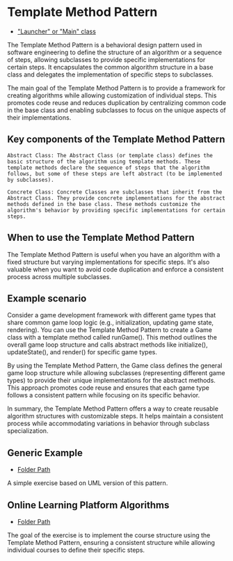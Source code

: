 # Template Method Pattern

- ["Launcher" or "Main" class](./src/main/java/it/gb/TemplateMethodPattern.java)

The Template Method Pattern is a behavioral design pattern used in software engineering to define the structure of an algorithm or a sequence of steps, allowing subclasses to provide specific implementations for certain steps. It encapsulates the common algorithm structure in a base class and delegates the implementation of specific steps to subclasses.

The main goal of the Template Method Pattern is to provide a framework for creating algorithms while allowing customization of individual steps. This promotes code reuse and reduces duplication by centralizing common code in the base class and enabling subclasses to focus on the unique aspects of their implementations.

## Key components of the Template Method Pattern

    Abstract Class: The Abstract Class (or template class) defines the basic structure of the algorithm using template methods. These template methods declare the sequence of steps that the algorithm follows, but some of these steps are left abstract (to be implemented by subclasses).

    Concrete Class: Concrete Classes are subclasses that inherit from the Abstract Class. They provide concrete implementations for the abstract methods defined in the base class. These methods customize the algorithm's behavior by providing specific implementations for certain steps.

## When to use the Template Method Pattern

The Template Method Pattern is useful when you have an algorithm with a fixed structure but varying implementations for specific steps. It's also valuable when you want to avoid code duplication and enforce a consistent process across multiple subclasses.

## Example scenario

Consider a game development framework with different game types that share common game loop logic (e.g., initialization, updating game state, rendering). You can use the Template Method Pattern to create a Game class with a template method called runGame(). This method outlines the overall game loop structure and calls abstract methods like initialize(), updateState(), and render() for specific game types.

By using the Template Method Pattern, the Game class defines the general game loop structure while allowing subclasses (representing different game types) to provide their unique implementations for the abstract methods. This approach promotes code reuse and ensures that each game type follows a consistent pattern while focusing on its specific behavior.

In summary, the Template Method Pattern offers a way to create reusable algorithm structures with customizable steps. It helps maintain a consistent process while accommodating variations in behavior through subclass specialization.

## Generic Example

- [Folder Path](./src/main/java/it/gb/generic)

A simple exercise based on UML version of this pattern.

## Online Learning Platform Algorithms

- [Folder Path](./src/main/java/it/gb/onlineLearningPlatform/)

The goal of the exercise is to implement the course structure using the Template Method Pattern, ensuring a consistent structure while allowing individual courses to define their specific steps.
